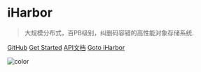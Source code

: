 # iHarbor

> 大规模分布式，百PB级别，纠删码容错的高性能对象存储系统.



[GitHub](https://github.com/i-harbor)
[Get Started](#关于iharbor)
<a href="/apidocs/" target="view_window">API文档</a>
<a href="/">Goto iHarbor</a>

<!-- 背景图片 -->


<!-- 背景色 -->
![color](#f0f0f0)